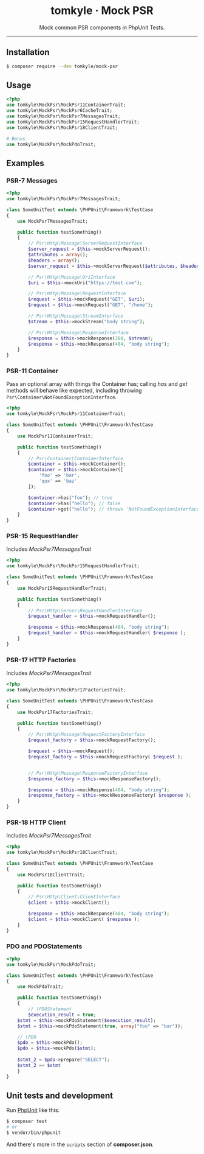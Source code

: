 <h1 align="center">tomkyle · Mock PSR</h1>

<p align="center">Mock common PSR components in PhpUnit Tests.</p>

---



## Installation

```bash
$ composer require --dev tomkyle/mock-psr
```

## Usage

```php
<?php
use tomkyle\MockPsr\MockPsr11ContainerTrait;
use tomkyle\MockPsr\MockPsr6CacheTrait;
use tomkyle\MockPsr\MockPsr7MessagesTrait;
use tomkyle\MockPsr\MockPsr15RequestHandlerTrait;
use tomkyle\MockPsr\MockPsr18ClientTrait;  

# Bonus
use tomkyle\MockPsr\MockPdoTrait;
```

## Examples

### PSR-7 Messages

```php
<?php
use tomkyle\MockPsr\MockPsr7MessagesTrait;

class SomeUnitTest extends \PHPUnit\Framework\TestCase
{
	use MockPsr7MessagesTrait;

	public function testSomething() 
	{
		// Psr\Http\Message\ServerRequestInterface
		$server_request = $this->mockServerRequest();
		$attributes = array();
		$headers = array();
		$server_request = $this->mockServerRequest($attributes, $headers);

		// Psr\Http\Message\UriInterface
		$uri = $this->mockUri("https://test.com");

		// Psr\Http\Message\RequestInterface
		$request = $this->mockRequest("GET", $uri);
		$request = $this->mockRequest("GET", "/home");

		// Psr\Http\Message\StreamInterface
		$stream = $this->mockStream("body string");

		// Psr\Http\Message\ResponseInterface
		$response = $this->mockResponse(200, $stream);
		$response = $this->mockResponse(404, "body string");
	}
}
```

### PSR-11 Container

Pass an optional array with things the Container has; calling *has* and *get* methods will behave like expected, including throwing `Psr\Container\NotFoundExceptionInterface`.

```php
<?php
use tomkyle\MockPsr\MockPsr11ContainerTrait;

class SomeUnitTest extends \PHPUnit\Framework\TestCase
{
	use MockPsr11ContainerTrait;

	public function testSomething() 
	{
		// Psr\Container\ContainerInterface
		$container = $this->mockContainer();
		$container = $this->mockContainer([
			'foo' => 'bar',
			'qux' => 'baz'        
		]);

		$container->has("foo"); // true
		$container->has("hello"); // false
		$container->get("hello"); // throws 'NotFoundExceptionInterface'
	}
}
```

### PSR-15 RequestHandler

Includes *MockPsr7MessagesTrait*

```php
<?php
use tomkyle\MockPsr\MockPsr15RequestHandlerTrait;

class SomeUnitTest extends \PHPUnit\Framework\TestCase
{
	use MockPsr15RequestHandlerTrait;

	public function testSomething() 
	{
		// Psr\Http\Server\RequestHandlerInterface
		$request_handler = $this->mockRequestHandler();

		$response = $this->mockResponse(404, "body string");
		$request_handler = $this->mockRequestHandler( $response );
	}
}
```

### PSR-17 HTTP Factories

Includes *MockPsr7MessagesTrait*

```php
<?php
use tomkyle\MockPsr\MockPsr17FactoriesTrait;

class SomeUnitTest extends \PHPUnit\Framework\TestCase
{
	use MockPsr17FactoriesTrait;

	public function testSomething() 
	{
		// Psr\Http\Message\RequestFactoryInterface
		$request_factory = $this->mockRequestFactory();

		$request = $this->mockRequest();
		$request_factory = $this->mockRequestFactory( $request );


		// Psr\Http\Message\ResponseFactoryInterface
		$response_factory = $this->mockResponseFactory();

		$response = $this->mockResponse(404, "body string");
		$response_factory = $this->mockResponseFactory( $response );
	}
}
```

### PSR-18 HTTP Client

Includes *MockPsr7MessagesTrait*

```php
<?php
use tomkyle\MockPsr\MockPsr18ClientTrait;

class SomeUnitTest extends \PHPUnit\Framework\TestCase
{
	use MockPsr18ClientTrait;

	public function testSomething() 
	{
		// Psr\Http\Client\ClientInterface
		$client = $this->mockClient();

		$response = $this->mockResponse(404, "body string");
		$client = $this->mockClient( $response );
	}
}
```

### PDO and PDOStatements

```php
<?php
use tomkyle\MockPsr\MockPdoTrait;

class SomeUnitTest extends \PHPUnit\Framework\TestCase
{
	use MockPdoTrait;

	public function testSomething() 
	{
		// \PDOStatement
		$execution_result = true;
    $stmt = $this->mockPdoStatement($execution_result);
    $stmt = $this->mockPdoStatement(true, array("foo" => "bar"));    

    // \PDO
    $pdo = $this->mockPdo();
    $pdo = $this->mockPdo($stmt);   
    
    $stmt_2 = $pdo->prepare("SELECT");
    $stmt_2 == $stmt
	}
}
```



## Unit tests and development

Run [PhpUnit](https://phpunit.de/) like this:

```bash
$ composer test
# or
$ vendor/bin/phpunit
```

And there's more in the `scripts` section of **composer.json**.

